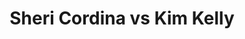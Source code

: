 ---
title: Sheri Cordina vs Kim Kelly
player1:
  name: Cordina, Sheri
  percent: 83
  wins: 0
  losses: 5
player2:
  name: Kelly, Kim
  percent: 81
  wins: 5
  losses: 0
games:
- player1:
    team: 'ON'
    position: Lead
    percent: 82
    win: 0
    loss: 1
  player2:
    team: NS
    position: Third
    percent: 84
    win: 1
    loss: 0
  event: Hearts
  year: 2001
  draw: Round Robin(1)
  score: NS 6 - ON 5
- player1:
    team: 'ON'
    position: Lead
    percent: 83
    win: 0
    loss: 1
  player2:
    team: CA
    position: Third
    percent: 79
    win: 1
    loss: 0
  event: Hearts
  year: 2002
  draw: Round Robin(10)
  score: CA 8 - ON 5
- player1:
    team: 'ON'
    position: Lead
    percent: 95
    win: 0
    loss: 1
  player2:
    team: CA
    position: Third
    percent: 88
    win: 1
    loss: 0
  event: Hearts
  year: 2002
  draw: Semi-Final(20)
  score: ON 6 - CA 8
- player1:
    team: 'ON'
    position: Lead
    percent: 78
    win: 0
    loss: 1
  player2:
    team: CA
    position: Third
    percent: 83
    win: 1
    loss: 0
  event: Hearts
  year: 2004
  draw: Round Robin(9)
  score: ON 7 - CA 9
- player1:
    team: 'ON'
    position: Lead
    percent: 80
    win: 0
    loss: 1
  player2:
    team: CA
    position: Third
    percent: 74
    win: 1
    loss: 0
  event: Hearts
  year: 2004
  draw: Page 1-2(19)
  score: ON 8 - CA 9
- player1:
    team: MID
    position: Lead
    percent: 82
    win: 0
    loss: 1
  player2:
    team: JON
    position: Third
    percent: 84
    win: 1
    loss: 0
  event: Trials (Women)
  year: 2001
  draw: Round Robin(6)
  score: JON 8 - MID 2
- player1:
    team: MID
    position: Lead
    percent: 86
    win: 1
    loss: 0
  player2:
    team: CJO
    position: Third
    percent: 86
    win: 0
    loss: 1
  event: Trials (Women)
  year: 2005
  draw: Round Robin(17)
  score: CJO 8 - MID 9
---